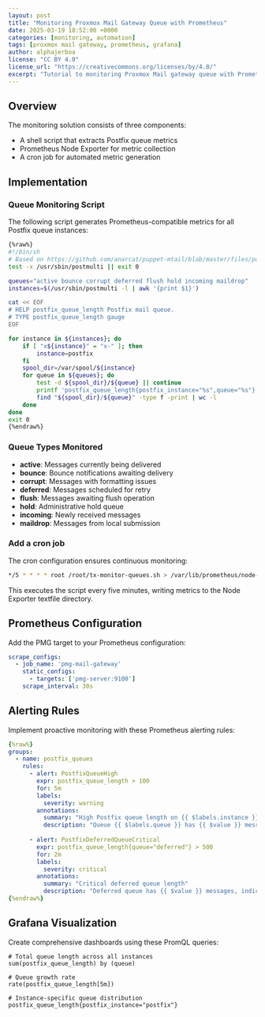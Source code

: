 ```yaml
---
layout: post
title: "Monitoring Proxmox Mail Gateway Queue with Prometheus"
date: 2025-03-19 18:52:00 +0000
categories: [monitoring, automation]
tags: [proxmox mail gateway, prometheus, grafana]
author: alphajerboa
license: "CC BY 4.0"
license_url: "https://creativecommons.org/licenses/by/4.0/"
excerpt: "Tutorial to monitoring Proxmox Mail gateway queue with Prometheus"
---
```



## Overview

The monitoring solution consists of three components:
- A shell script that extracts Postfix queue metrics
- Prometheus Node Exporter for metric collection
- A cron job for automated metric generation

## Implementation

### Queue Monitoring Script

The following script generates Prometheus-compatible metrics for all Postfix queue instances:

```bash
{%raw%}
#!/bin/sh
# Based on https://github.com/anarcat/puppet-mtail/blob/master/files/postfix-queues-sizes
test -x /usr/sbin/postmulti || exit 0

queues="active bounce corrupt deferred flush hold incoming maildrop"
instances=$(/usr/sbin/postmulti -l | awk '{print $1}')

cat << EOF
# HELP postfix_queue_length Postfix mail queue.
# TYPE postfix_queue_length gauge
EOF

for instance in ${instances}; do
    if [ "x${instance}" = "x-" ]; then
        instance=postfix
    fi
    spool_dir=/var/spool/${instance}
    for queue in ${queues}; do
        test -d ${spool_dir}/${queue} || continue
        printf 'postfix_queue_length{postfix_instance="%s",queue="%s"} ' $instance $queue
        find "${spool_dir}/${queue}" -type f -print | wc -l
    done
done
exit 0
{%endraw%}
```


### Queue Types Monitored

- **active**: Messages currently being delivered
- **bounce**: Bounce notifications awaiting delivery
- **corrupt**: Messages with formatting issues
- **deferred**: Messages scheduled for retry
- **flush**: Messages awaiting flush operation
- **hold**: Administrative hold queue
- **incoming**: Newly received messages
- **maildrop**: Messages from local submission

### Add a cron job

The cron configuration ensures continuous monitoring:

```bash
*/5 * * * * root /root/tx-monitor-queues.sh > /var/lib/prometheus/node-exporter/postfix.prom
```

This executes the script every five minutes, writing metrics to the Node Exporter textfile directory.


## Prometheus Configuration

Add the PMG target to your Prometheus configuration:

```yaml
scrape_configs:
  - job_name: 'pmg-mail-gateway'
    static_configs:
      - targets: ['pmg-server:9100']
    scrape_interval: 30s
```

## Alerting Rules

Implement proactive monitoring with these Prometheus alerting rules:

```yaml
{%raw%}
groups:
  - name: postfix_queues
    rules:
      - alert: PostfixQueueHigh
        expr: postfix_queue_length > 100
        for: 5m
        labels:
          severity: warning
        annotations:
          summary: "High Postfix queue length on {{ $labels.instance }}"
          description: "Queue {{ $labels.queue }} has {{ $value }} messages"
      
      - alert: PostfixDeferredQueueCritical
        expr: postfix_queue_length{queue="deferred"} > 500
        for: 2m
        labels:
          severity: critical
        annotations:
          summary: "Critical deferred queue length"
          description: "Deferred queue has {{ $value }} messages, indicating delivery issues"
{%endraw%}
```


## Grafana Visualization

Create comprehensive dashboards using these PromQL queries:

```promql
# Total queue length across all instances
sum(postfix_queue_length) by (queue)

# Queue growth rate
rate(postfix_queue_length[5m])

# Instance-specific queue distribution
postfix_queue_length{postfix_instance="postfix"}
```

